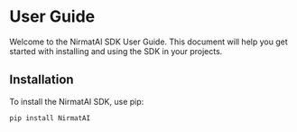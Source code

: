 # User Guide

Welcome to the NirmatAI SDK User Guide. This document will help you get started with installing and using the SDK in your projects.

## Installation

To install the NirmatAI SDK, use pip:

```bash
pip install NirmatAI
```
